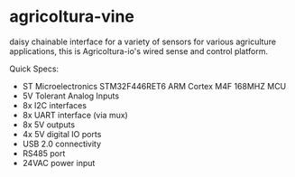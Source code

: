 # agricoltura-vine
daisy chainable interface for a variety of sensors for various agriculture applications, this is Agricoltura-io's wired sense and control platform.

Quick Specs:
- ST Microelectronics STM32F446RET6 ARM Cortex M4F 168MHZ MCU
- 5V Tolerant Analog Inputs
- 8x I2C interfaces
- 8x UART interface (via mux)
- 8x 5V outputs
- 4x 5V digital IO ports 
- USB 2.0 connectivity 
- RS485 port 
- 24VAC power input
